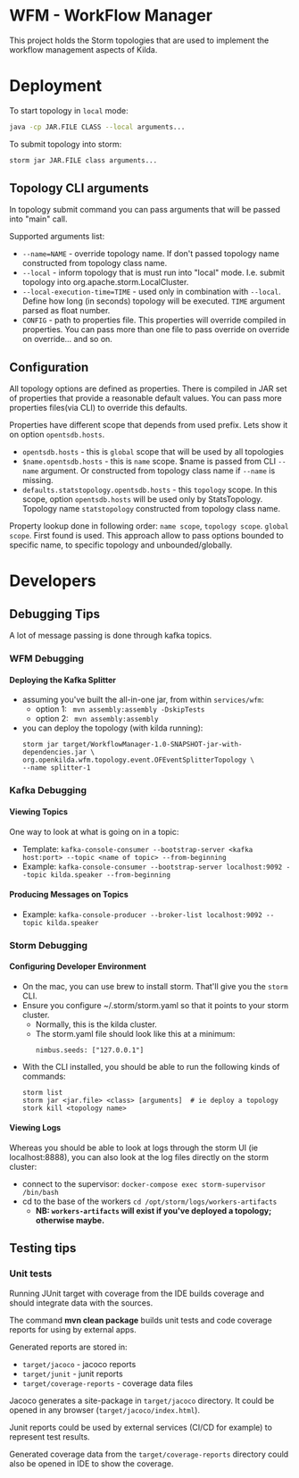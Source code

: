 # WFM - WorkFlow Manager

This project holds the Storm topologies that are used to implement
the workflow management aspects of Kilda.

# Deployment

To start topology in `local` mode:
```bash
java -cp JAR.FILE CLASS --local arguments...
```

To submit topology into storm:
```bash
storm jar JAR.FILE class arguments...
```

## Topology CLI arguments

In topology submit command you can pass arguments that will be passed into "main" call. 

Supported arguments list:
* `--name=NAME` - override topology name. If don't passed topology name constructed from topology class name.
* `--local` - inform topology that is must run into "local" mode. I.e. submit topology into 
  org.apache.storm.LocalCluster.
* `--local-execution-time=TIME` - used only in combination with `--local`. Define how long (in seconds) topology will be
  executed. `TIME` argument parsed as float number.
* `CONFIG` - path to properties file. This properties will override compiled in properties. You can pass more than one
  file to pass override on override on override... and so on. 

## Configuration

All topology options are defined as properties. There is compiled in JAR set of properties that provide a reasonable
default values. You can pass more properties files(via CLI) to override this defaults. 

Properties have different scope that depends from used prefix. Lets show it on option `opentsdb.hosts`.
* `opentsdb.hosts` - this is `global` scope that will be used by all topologies
* `$name.opentsdb.hosts` - this is `name` scope.  $name is passed from CLI `--name` argument. Or constructed from
  topology class name if `--name` is missing.
* `defaults.statstopology.opentsdb.hosts` - this `topology` scope. In this scope, option `opentsdb.hosts` will be used 
  only by StatsTopology. Topology name `statstopology` constructed from topology class name.
  
Property lookup done in following order: `name scope`, `topology scope`. `global scope`. First found is used. This 
approach allow to pass options bounded to specific name, to specific topology and unbounded/globally. 

# Developers

## Debugging Tips

A lot of message passing is done through kafka topics.

### WFM Debugging

#### Deploying the Kafka Splitter

* assuming you've built the all-in-one jar, from within `services/wfm`: 
    * option 1: ``` mvn assembly:assembly -DskipTests```
    * option 2: ``` mvn assembly:assembly```
* you can deploy the topology (with kilda running):
    ```
    storm jar target/WorkflowManager-1.0-SNAPSHOT-jar-with-dependencies.jar \
    org.openkilda.wfm.topology.event.OFEventSplitterTopology \
    --name splitter-1
    ```

### Kafka Debugging

#### Viewing Topics
One way to look at what is going on in a topic:

* Template: 
```kafka-console-consumer --bootstrap-server <kafka host:port> --topic <name of topic> --from-beginning```
* Example: 
```kafka-console-consumer --bootstrap-server localhost:9092 --topic kilda.speaker --from-beginning```

#### Producing Messages on Topics

* Example:
    ```kafka-console-producer --broker-list localhost:9092 --topic kilda.speaker```

### Storm Debugging

#### Configuring Developer Environment

* On the mac, you can use brew to install storm. That'll give you the `storm` CLI.
* Ensure you configure ~/.storm/storm.yaml so that it points to your storm cluster.
    * Normally, this is the kilda cluster.
    * The storm.yaml file should look like this at a minimum:
        ```
        nimbus.seeds: ["127.0.0.1"]
        ```
* With the CLI installed, you should be able to run the following kinds of commands:
    ```
    storm list
    storm jar <jar.file> <class> [arguments]  # ie deploy a topology
    stork kill <topology name>
    ```

#### Viewing Logs
Whereas you should be able to look at logs through the storm UI (ie localhost:8888), 
you can also look at the log files directly on the storm cluster:

* connect to the supervisor: ```docker-compose exec storm-supervisor /bin/bash```
* cd to the base of the workers ```cd /opt/storm/logs/workers-artifacts```
    * __NB: `workers-artifacts` will exist if you've deployed a topology; otherwise maybe.__

## Testing tips

### Unit tests

Running JUnit target with coverage from the IDE builds coverage and should integrate data with the sources.

The command __mvn clean package__ builds unit tests and code coverage reports for using by external apps.

Generated reports are stored in:
* ```target/jacoco``` - jacoco reports
* ```target/junit``` - junit reports
* ```target/coverage-reports``` - coverage data files

Jacoco generates a site-package in ```target/jacoco``` directory.
It could be opened in any browser (```target/jacoco/index.html```).

Junit reports could be used by external services (CI/CD for example) to represent test results.

Generated coverage data from the ```target/coverage-reports``` directory could also be opened in IDE to show the coverage.
